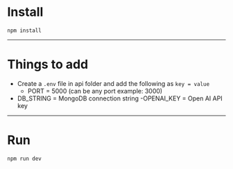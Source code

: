 # Install

`npm install`    

---

# Things to add

- Create a `.env` file in api folder and add the following as `key = value`
  - PORT = 5000 (can be any port example: 3000)
 - DB_STRING = MongoDB connection string
  -OPENAI_KEY = Open AI API key
---

# Run
`npm run dev`
